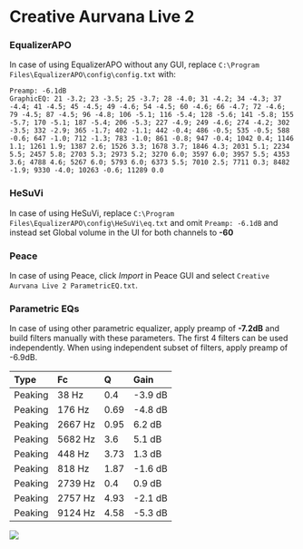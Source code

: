 # Creative Aurvana Live 2

### EqualizerAPO
In case of using EqualizerAPO without any GUI, replace `C:\Program Files\EqualizerAPO\config\config.txt`
with:
```
Preamp: -6.1dB
GraphicEQ: 21 -3.2; 23 -3.5; 25 -3.7; 28 -4.0; 31 -4.2; 34 -4.3; 37 -4.4; 41 -4.5; 45 -4.5; 49 -4.6; 54 -4.5; 60 -4.6; 66 -4.7; 72 -4.6; 79 -4.5; 87 -4.5; 96 -4.8; 106 -5.1; 116 -5.4; 128 -5.6; 141 -5.8; 155 -5.7; 170 -5.1; 187 -5.4; 206 -5.3; 227 -4.9; 249 -4.6; 274 -4.2; 302 -3.5; 332 -2.9; 365 -1.7; 402 -1.1; 442 -0.4; 486 -0.5; 535 -0.5; 588 -0.6; 647 -1.0; 712 -1.3; 783 -1.0; 861 -0.8; 947 -0.4; 1042 0.4; 1146 1.1; 1261 1.9; 1387 2.6; 1526 3.3; 1678 3.7; 1846 4.3; 2031 5.1; 2234 5.5; 2457 5.8; 2703 5.3; 2973 5.2; 3270 6.0; 3597 6.0; 3957 5.5; 4353 3.6; 4788 4.6; 5267 6.0; 5793 6.0; 6373 5.5; 7010 2.5; 7711 0.3; 8482 -1.9; 9330 -4.0; 10263 -0.6; 11289 0.0
```

### HeSuVi
In case of using HeSuVi, replace `C:\Program Files\EqualizerAPO\config\HeSuVi\eq.txt` and omit `Preamp:
-6.1dB` and instead set Global volume in the UI for both channels to **-60**

### Peace
In case of using Peace, click *Import* in Peace GUI and select `Creative Aurvana Live 2 ParametricEQ.txt`.

### Parametric EQs
In case of using other parametric equalizer, apply preamp of **-7.2dB** and build filters manually
with these parameters. The first 4 filters can be used independently.
When using independent subset of filters, apply preamp of -6.9dB.

| Type    | Fc      |    Q | Gain    |
|:--------|:--------|:-----|:--------|
| Peaking | 38 Hz   | 0.4  | -3.9 dB |
| Peaking | 176 Hz  | 0.69 | -4.8 dB |
| Peaking | 2667 Hz | 0.95 | 6.2 dB  |
| Peaking | 5682 Hz | 3.6  | 5.1 dB  |
| Peaking | 448 Hz  | 3.73 | 1.3 dB  |
| Peaking | 818 Hz  | 1.87 | -1.6 dB |
| Peaking | 2739 Hz | 0.4  | 0.9 dB  |
| Peaking | 2757 Hz | 4.93 | -2.1 dB |
| Peaking | 9124 Hz | 4.58 | -5.3 dB |

![](https://raw.githubusercontent.com/jaakkopasanen/AutoEq/master/results/innerfidelity/sbaf-serious/Creative%20Aurvana%20Live%202/Creative%20Aurvana%20Live%202.png)